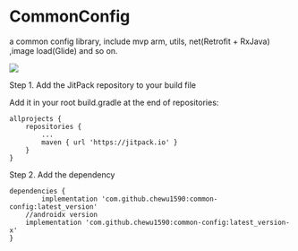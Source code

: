 # CommonConfig
a common config library, include mvp arm, utils, net(Retrofit + RxJava) ,image load(Glide) and so on. 

[![](https://jitpack.io/v/chewu1590/common-config.svg)](https://jitpack.io/#chewu1590/common-config)

Step 1. Add the JitPack repository to your build file

Add it in your root build.gradle at the end of repositories:

	allprojects {
		repositories {
			...
			maven { url 'https://jitpack.io' }
		}
	}
Step 2. Add the dependency

	dependencies {
	        implementation 'com.github.chewu1590:common-config:latest_version'
		//androidx version
		implementation 'com.github.chewu1590:common-config:latest_version-x'
	}
